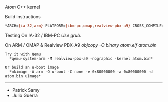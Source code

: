 *Atom*
C++ kernel

Build instructions
  ```sh
  *ARCH={ia-32,arm} PLATFORM={ibm-pc,omap,realview-pbx-a9} CROSS_COMPILE=toolchain_prefix make*
  ```

Testing
  On IA-32 / IBM-PC
    *Use grub.*

  On ARM / OMAP & Realview PBX-A9
    *objcopy -O binary atom.elf atom.bin*

    Try it with Qemu
      *qemu-system-arm -M realview-pbx-a9 -nographic -kernel atom.bin*
    
    Or build an u-boot image
      *mkimage -A arm -O u-boot -C none -e 0x80000000 -a 0x80000000 -d atom.bin uImage*

--------------
* Patrick Samy
* Julio Guerra
